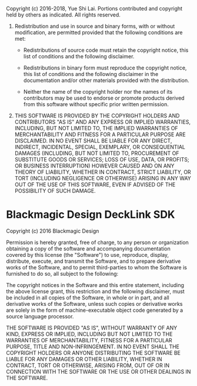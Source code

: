 Copyright (c) 2016-2018, Yue Shi Lai. Portions contributed and
copyright held by others as indicated. All rights reserved.

1. Redistribution and use in source and binary forms, with or without
   modification, are permitted provided that the following conditions
   are met:

    * Redistributions of source code must retain the copyright notice,
	  this list of conditions and the following disclaimer.

    * Redistributions in binary form must reproduce the copyright
	  notice, this list of conditions and the following disclaimer in
	  the documentation and/or other materials provided with the
	  distribution.

	* Neither the name of the copyright holder nor the names of its
	  contributors may be used to endorse or promote products derived
	  from this software without specific prior written permission.

2. THIS SOFTWARE IS PROVIDED BY THE COPYRIGHT HOLDERS AND CONTRIBUTORS
   "AS IS" AND ANY EXPRESS OR IMPLIED WARRANTIES, INCLUDING, BUT NOT
   LIMITED TO, THE IMPLIED WARRANTIES OF MERCHANTABILITY AND FITNESS
   FOR A PARTICULAR PURPOSE ARE DISCLAIMED. IN NO EVENT SHALL
   <COPYRIGHT HOLDER> BE LIABLE FOR ANY DIRECT, INDIRECT, INCIDENTAL,
   SPECIAL, EXEMPLARY, OR CONSEQUENTIAL DAMAGES (INCLUDING, BUT NOT
   LIMITED TO, PROCUREMENT OF SUBSTITUTE GOODS OR SERVICES; LOSS OF
   USE, DATA, OR PROFITS; OR BUSINESS INTERRUPTION) HOWEVER CAUSED AND
   ON ANY THEORY OF LIABILITY, WHETHER IN CONTRACT, STRICT LIABILITY,
   OR TORT (INCLUDING NEGLIGENCE OR OTHERWISE) ARISING IN ANY WAY OUT
   OF THE USE OF THIS SOFTWARE, EVEN IF ADVISED OF THE POSSIBILITY OF
   SUCH DAMAGE.

Blackmagic Design DeckLink SDK
==============================

Copyright (c) 2016 Blackmagic Design

Permission is hereby granted, free of charge, to any person or
organization obtaining a copy of the software and accompanying
documentation covered by this license (the "Software") to use,
reproduce, display, distribute, execute, and transmit the Software,
and to prepare derivative works of the Software, and to permit
third-parties to whom the Software is furnished to do so, all subject
to the following:

The copyright notices in the Software and this entire statement,
including the above license grant, this restriction and the following
disclaimer, must be included in all copies of the Software, in whole
or in part, and all derivative works of the Software, unless such
copies or derivative works are solely in the form of
machine-executable object code generated by a source language
processor.

THE SOFTWARE IS PROVIDED "AS IS", WITHOUT WARRANTY OF ANY KIND,
EXPRESS OR IMPLIED, INCLUDING BUT NOT LIMITED TO THE WARRANTIES OF
MERCHANTABILITY, FITNESS FOR A PARTICULAR PURPOSE, TITLE AND
NON-INFRINGEMENT. IN NO EVENT SHALL THE COPYRIGHT HOLDERS OR ANYONE
DISTRIBUTING THE SOFTWARE BE LIABLE FOR ANY DAMAGES OR OTHER
LIABILITY, WHETHER IN CONTRACT, TORT OR OTHERWISE, ARISING FROM, OUT
OF OR IN CONNECTION WITH THE SOFTWARE OR THE USE OR OTHER DEALINGS IN
THE SOFTWARE.
